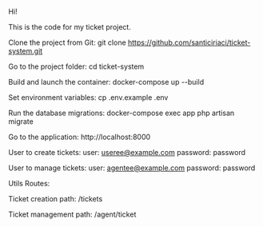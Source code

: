 Hi!

This is the code for my ticket project.

Clone the project from Git: git clone https://github.com/santiciriaci/ticket-system.git

Go to the project folder: cd ticket-system

Build and launch the container: docker-compose up --build

Set environment variables: cp .env.example .env

Run the database migrations: docker-compose exec app php artisan migrate

Go to the application: http://localhost:8000


User to create tickets: 
user: useree@example.com
password: password

User to manage tickets: 
user: agentee@example.com
password: password


Utils Routes:

Ticket creation path: /tickets

Ticket management path: /agent/ticket
